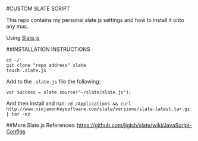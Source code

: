 #CUSTOM SLATE SCRIPT

This repo contains my personal slate js settings and how to install it onto any mac.

Using [Slate.js](https://github.com/jigish/slate/)

##INSTALLATION INSTRUCTIONS
```
cd ~/
git clone "repo address" slate
touch .slate.js
```

Add to the `.slate.js` file the following:

`var success = slate.source("~/slate/slate.js");`

And then install and run:
`cd /Applications && curl http://www.ninjamonkeysoftware.com/slate/versions/slate-latest.tar.gz | tar -xz`

##More Slate.js References:
https://github.com/jigish/slate/wiki/JavaScript-Configs
